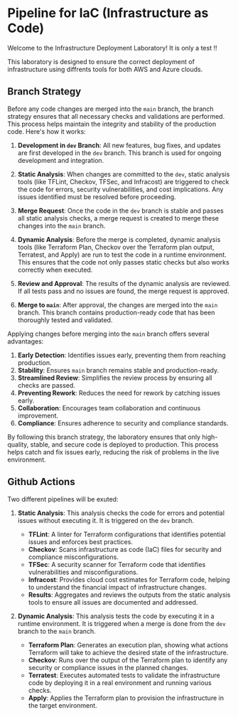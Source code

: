 # Pipeline for IaC (Infrastructure as Code)

Welcome to the Infrastructure Deployment Laboratory! It is only a test !!

This laboratory is designed to ensure the correct deployment of infrastructure using diffrents tools for both AWS and Azure clouds. 

## Branch Strategy

Before any code changes are merged into the `main` branch, the branch strategy ensures that all necessary checks and validations are performed. This process helps maintain the integrity and stability of the production code. Here's how it works:

1. **Development in `dev` Branch**: All new features, bug fixes, and updates are first developed in the `dev` branch. This branch is used for ongoing development and integration.

2. **Static Analysis**: When changes are committed to the `dev`, static analysis tools (like TFLint, Checkov, TFSec, and Infracost) are triggered to check the code for errors, security vulnerabilities, and cost implications. Any issues identified must be resolved before proceeding.

3. **Merge Request**: Once the code in the `dev` branch is stable and passes all static analysis checks, a merge request is created to merge these changes into the `main` branch.

4. **Dynamic Analysis**: Before the merge is completed, dynamic analysis tools (like Terraform Plan, Checkov over the Terraform plan output, Terratest, and Apply) are run to test the code in a runtime environment. This ensures that the code not only passes static checks but also works correctly when executed.

5. **Review and Approval**: The results of the dynamic analysis are reviewed. If all tests pass and no issues are found, the merge request is approved.

6. **Merge to `main`**: After approval, the changes are merged into the `main` branch. This branch contains production-ready code that has been thoroughly tested and validated.

Applying changes before merging into the `main` branch offers several advantages:

1. **Early Detection**: Identifies issues early, preventing them from reaching production.
2. **Stability**: Ensures `main` branch remains stable and production-ready.
3. **Streamlined Review**: Simplifies the review process by ensuring all checks are passed.
4. **Preventing Rework**: Reduces the need for rework by catching issues early.
5. **Collaboration**: Encourages team collaboration and continuous improvement.
6. **Compliance**: Ensures adherence to security and compliance standards.

By following this branch strategy, the laboratory ensures that only high-quality, stable, and secure code is deployed to production. This process helps catch and fix issues early, reducing the risk of problems in the live environment.

## Github Actions

Two different pipelines will be exuted:


1. **Static Analysis**: This analysis checks the code for errors and potential issues without executing it. It is triggered on the `dev` branch.
   - **TFLint**: A linter for Terraform configurations that identifies potential issues and enforces best practices.
   - **Checkov**: Scans infrastructure as code (IaC) files for security and compliance misconfigurations.
   - **TFSec**: A security scanner for Terraform code that identifies vulnerabilities and misconfigurations.
   - **Infracost**: Provides cloud cost estimates for Terraform code, helping to understand the financial impact of infrastructure changes.
   - **Results**: Aggregates and reviews the outputs from the static analysis tools to ensure all issues are documented and addressed.

2. **Dynamic Analysis**: This analysis tests the code by executing it in a runtime environment. It is triggered when a merge is done from the `dev` branch to the `main` branch.

    - **Terraform Plan**: Generates an execution plan, showing what actions Terraform will take to achieve the desired state of the infrastructure.
   - **Checkov**: Runs over the output of the Terraform plan to identify any security or compliance issues in the planned changes.
   - **Terratest**: Executes automated tests to validate the infrastructure code by deploying it in a real environment and running various checks.
   - **Apply**: Applies the Terraform plan to provision the infrastructure in the target environment.
